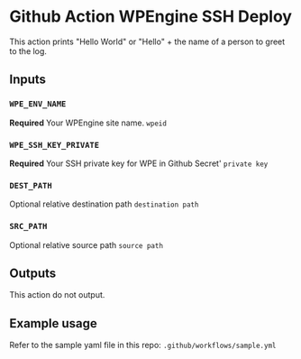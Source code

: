 # Github Action WPEngine SSH Deploy

This action prints "Hello World" or "Hello" + the name of a person to greet to the log.

## Inputs

### `WPE_ENV_NAME`

**Required** Your WPEngine site name. `wpeid`

### `WPE_SSH_KEY_PRIVATE`

**Required** Your SSH private key for WPE in Github Secret' `private key`

### `DEST_PATH`

Optional relative destination path `destination path`

###  `SRC_PATH`

Optional relative source path `source path`

## Outputs

This action do not output.

## Example usage

Refer to the sample yaml file in this repo: `.github/workflows/sample.yml`